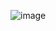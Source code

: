 ![image](https://github.com/TayyebaSadaq/AdventureGame/assets/135642166/6b72a6f4-8f91-483b-a954-c622c714b063)
